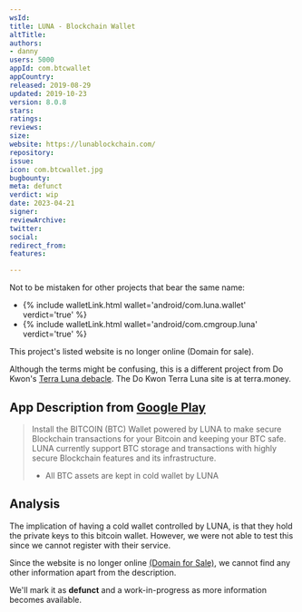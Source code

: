 ```yaml
---
wsId: 
title: LUNA - Blockchain Wallet
altTitle: 
authors:
- danny
users: 5000
appId: com.btcwallet
appCountry: 
released: 2019-08-29
updated: 2019-10-23
version: 8.0.8
stars: 
ratings: 
reviews: 
size: 
website: https://lunablockchain.com/
repository: 
issue: 
icon: com.btcwallet.jpg
bugbounty: 
meta: defunct
verdict: wip
date: 2023-04-21
signer: 
reviewArchive: 
twitter: 
social: 
redirect_from: 
features: 

---
```


Not to be mistaken for other projects that bear the same name: 

- {% include walletLink.html wallet='android/com.luna.wallet' verdict='true' %}
- {% include walletLink.html wallet='android/com.cmgroup.luna' verdict='true' %}

This project's listed website is no longer online (Domain for sale). 

Although the terms might be confusing, this is a different project from Do Kwon's [Terra Luna debacle](https://www.forbes.com/sites/qai/2022/09/20/what-really-happened-to-luna-crypto/?sh=47e954f14ff1). The Do Kwon Terra Luna site is at terra.money.

## App Description from [Google Play](https://play.google.com/store/apps/details?id=com.btcwallet) 

> Install the BITCOIN (BTC) Wallet powered by LUNA to make secure Blockchain transactions for your Bitcoin and keeping your BTC safe. LUNA currently support BTC storage and transactions with highly secure Blockchain features and its infrastructure.
>
> - All BTC assets are kept in cold wallet by LUNA

## Analysis 

The implication of having a cold wallet controlled by LUNA, is that they hold the private keys to this bitcoin wallet. However, we were not able to test this since we cannot register with their service. 

Since the website is no longer online [(Domain for Sale)](https://twitter.com/BitcoinWalletz/status/1649253062257807360), we cannot find any other information apart from the description. 

We'll mark it as **defunct** and a work-in-progress as more information becomes available.
